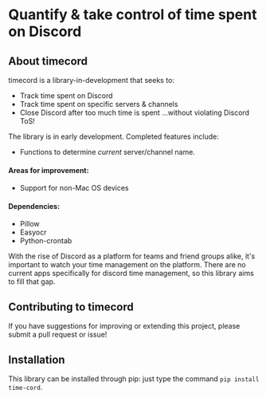 # Quantify & take control of time spent on Discord
## About timecord

timecord is a library-in-development that seeks to:
- Track time spent on Discord
- Track time spent on specific servers & channels
- Close Discord after too much time is spent
...without violating Discord ToS!

The library is in early development.  Completed features include:
- Functions to determine _current_ server/channel name.

#### Areas for improvement:
- Support for non-Mac OS devices

#### Dependencies:
- Pillow
- Easyocr
- Python-crontab

With the rise of Discord as a platform for teams and friend groups alike, it's important to watch your time management on the platform. There are no current apps specifically for discord time management, so this library aims to fill that gap.  

## Contributing to timecord

If you have suggestions for improving or extending this project, please submit a pull request or issue!

## Installation

This library can be installed through pip: just type the command  ``pip install time-cord``.
